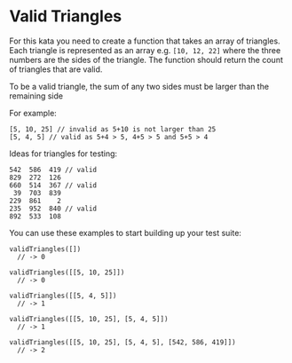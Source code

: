 # Valid Triangles

For this kata you need to create a function that takes an array of triangles. Each triangle is represented as an array e.g. `[10, 12, 22]` where the three numbers are the sides of the triangle. The function should return the count of triangles that are valid.

To be a valid triangle, the sum of any two sides must be larger than the remaining side

For example:

```
[5, 10, 25] // invalid as 5+10 is not larger than 25
[5, 4, 5] // valid as 5+4 > 5, 4+5 > 5 and 5+5 > 4
```

Ideas for triangles for testing:

```
542  586  419 // valid
829  272  126
660  514  367 // valid
 39  703  839
229  861    2
235  952  840 // valid
892  533  108
```

You can use these examples to start building up your test suite:

```
validTriangles([])
  // -> 0
```

```
validTriangles([[5, 10, 25]])
  // -> 0
```

```
validTriangles([[5, 4, 5]])
  // -> 1
```

```
validTriangles([[5, 10, 25], [5, 4, 5]])
  // -> 1
```
```
validTriangles([[5, 10, 25], [5, 4, 5], [542, 586, 419]])
  // -> 2
```
